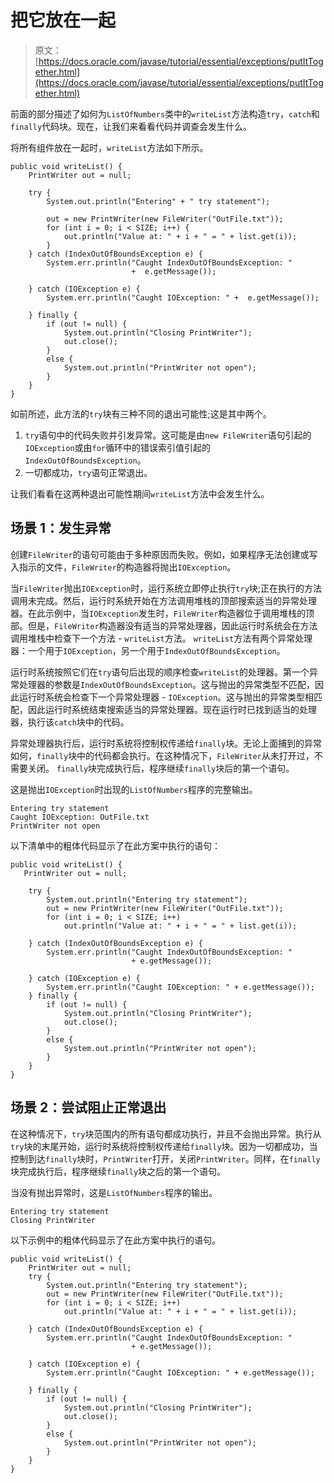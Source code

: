 # 把它放在一起

> 原文： [https://docs.oracle.com/javase/tutorial/essential/exceptions/putItTogether.html](https://docs.oracle.com/javase/tutorial/essential/exceptions/putItTogether.html)

前面的部分描述了如何为`ListOfNumbers`类中的`writeList`方法构造`try`，`catch`和`finally`代码块。现在，让我们来看看代码并调查会发生什么。

将所有组件放在一起时，`writeList`方法如下所示。

```
public void writeList() {
    PrintWriter out = null;

    try {
        System.out.println("Entering" + " try statement");

        out = new PrintWriter(new FileWriter("OutFile.txt"));
        for (int i = 0; i < SIZE; i++) {
            out.println("Value at: " + i + " = " + list.get(i));
        }
    } catch (IndexOutOfBoundsException e) {
        System.err.println("Caught IndexOutOfBoundsException: "
                           +  e.getMessage());

    } catch (IOException e) {
        System.err.println("Caught IOException: " +  e.getMessage());

    } finally {
        if (out != null) {
            System.out.println("Closing PrintWriter");
            out.close();
        } 
        else {
            System.out.println("PrintWriter not open");
        }
    }
}

```

如前所述，此方法的`try`块有三种不同的退出可能性;这是其中两个。

1.  `try`语句中的代码失败并引发异常。这可能是由`new FileWriter`语句引起的`IOException`或由`for`循环中的错误索引值引起的`IndexOutOfBoundsException`。
2.  一切都成功，`try`语句正常退出。

让我们看看在这两种退出可能性期间`writeList`方法中会发生什么。

## 场景 1：发生异常

创建`FileWriter`的语句可能由于多种原因而失败。例如，如果程序无法创建或写入指示的文件，`FileWriter`的构造器将抛出`IOException`。

当`FileWriter`抛出`IOException`时，运行系统立即停止执行`try`块;正在执行的方法调用未完成。然后，运行时系统开始在方法调用堆栈的顶部搜索适当的异常处理器。在此示例中，当`IOException`发生时，`FileWriter`构造器位于调用堆栈的顶部。但是，`FileWriter`构造器没有适当的异常处理器，因此运行时系统会在方法调用堆栈中检查下一个方法 - `writeList`方法。 `writeList`方法有两个异常处理器：一个用于`IOException`，另一个用于`IndexOutOfBoundsException`。

运行时系统按照它们在`try`语句后出现的顺序检查`writeList`的处理器。第一个异常处理器的参数是`IndexOutOfBoundsException`。这与抛出的异常类型不匹配，因此运行时系统会检查下一个异常处理器 - `IOException`。这与抛出的异常类型相匹配，因此运行时系统结束搜索适当的异常处理器。现在运行时已找到适当的处理器，执行该`catch`块中的代码。

异常处理器执行后，运行时系统将控制权传递给`finally`块。无论上面捕到的异常如何，`finally`块中的代码都会执行。在这种情况下，`FileWriter`从未打开过，不需要关闭。 `finally`块完成执行后，程序继续`finally`块后的第一个语句。

这是抛出`IOException`时出现的`ListOfNumbers`程序的完整输出。

```
Entering try statement
Caught IOException: OutFile.txt
PrintWriter not open 

```

以下清单中的粗体代码显示了在此方案中执行的语句：

```
public void writeList() {
   PrintWriter out = null;

    try {
        System.out.println("Entering try statement");
        out = new PrintWriter(new FileWriter("OutFile.txt"));
        for (int i = 0; i < SIZE; i++)
            out.println("Value at: " + i + " = " + list.get(i));

    } catch (IndexOutOfBoundsException e) {
        System.err.println("Caught IndexOutOfBoundsException: "
                           + e.getMessage());

    } catch (IOException e) {
        System.err.println("Caught IOException: " + e.getMessage());
    } finally {
        if (out != null) {
            System.out.println("Closing PrintWriter");
            out.close();
        } 
        else {
            System.out.println("PrintWriter not open");
        }
    }
}

```

## 场景 2：尝试阻止正常退出

在这种情况下，`try`块范围内的所有语句都成功执行，并且不会抛出异常。执行从`try`块的末尾开始，运行时系统将控制权传递给`finally`块。因为一切都成功，当控制到达`finally`块时，`PrintWriter`打开，关闭`PrintWriter`。同样，在`finally`块完成执行后，程序继续`finally`块之后的第一个语句。

当没有抛出异常时，这是`ListOfNumbers`程序的输出。

```
Entering try statement
Closing PrintWriter

```

以下示例中的粗体代码显示了在此方案中执行的语句。

```
public void writeList() {
    PrintWriter out = null;
    try {
        System.out.println("Entering try statement");
        out = new PrintWriter(new FileWriter("OutFile.txt"));
        for (int i = 0; i < SIZE; i++)
            out.println("Value at: " + i + " = " + list.get(i));

    } catch (IndexOutOfBoundsException e) {
        System.err.println("Caught IndexOutOfBoundsException: "
                           + e.getMessage());

    } catch (IOException e) {
        System.err.println("Caught IOException: " + e.getMessage());

    } finally {
        if (out != null) {
            System.out.println("Closing PrintWriter");
            out.close();
        } 
        else {
            System.out.println("PrintWriter not open");
        }
    }
}

```